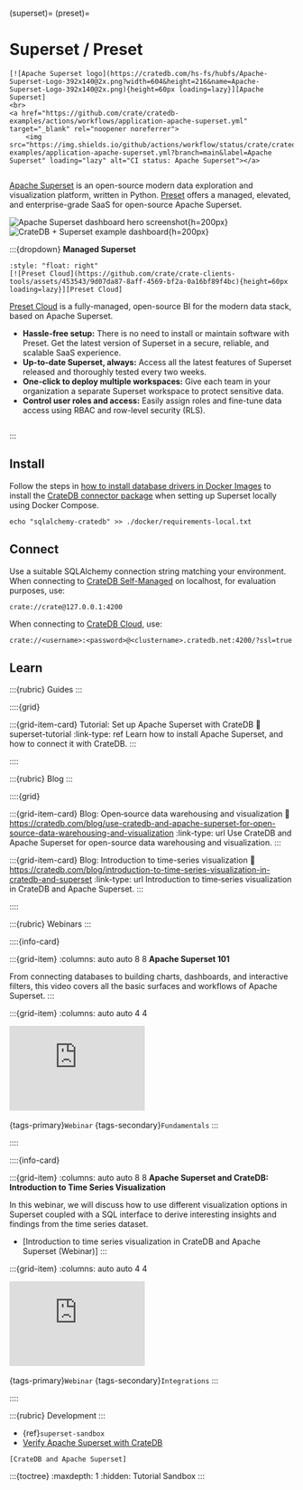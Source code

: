 (superset)=
(preset)=
# Superset / Preset

```{div} .float-right .text-right
[![Apache Superset logo](https://cratedb.com/hs-fs/hubfs/Apache-Superset-Logo-392x140@2x.png?width=604&height=216&name=Apache-Superset-Logo-392x140@2x.png){height=60px loading=lazy}][Apache Superset]
<br>
<a href="https://github.com/crate/cratedb-examples/actions/workflows/application-apache-superset.yml" target="_blank" rel="noopener noreferrer">
    <img src="https://img.shields.io/github/actions/workflow/status/crate/cratedb-examples/application-apache-superset.yml?branch=main&label=Apache Superset" loading="lazy" alt="CI status: Apache Superset"></a>
```
```{div} .clearfix
```

[Apache Superset] is an open-source modern data exploration and visualization
platform, written in Python.
[Preset] offers a managed, elevated, and enterprise-grade SaaS for open-source
Apache Superset.

![Apache Superset dashboard hero screenshot](https://superset.apache.org/img/hero-screenshot.jpg){h=200px}
![CrateDB + Superset example dashboard](https://github.com/crate/crate-clients-tools/assets/453543/0f8f7bd8-2e30-4aca-bcf3-61fbc81da855){h=200px}

:::{dropdown} **Managed Superset**
```{div}
:style: "float: right"
[![Preset Cloud](https://github.com/crate/crate-clients-tools/assets/453543/9d07da87-8aff-4569-bf2a-0a16bf89f4bc){height=60px loading=lazy}][Preset Cloud]
```

[Preset Cloud] is a fully-managed, open-source BI for the modern data stack,
based on Apache Superset.

- **Hassle-free setup:** There is no need to install or maintain software with Preset.
  Get the latest version of Superset in a secure, reliable, and scalable SaaS experience.
- **Up-to-date Superset, always:** Access all the latest features of Superset
  released and thoroughly tested every two weeks.
- **One-click to deploy multiple workspaces:** Give each team in your organization
  a separate Superset workspace to protect sensitive data.
- **Control user roles and access:** Easily assign roles and fine-tune data access
  using RBAC and row-level security (RLS).

```{div} .clearfix
```

:::


## Install

Follow the steps in [how to install database drivers in Docker Images] to install the
[CrateDB connector package] when setting up Superset locally using Docker Compose.
```shell
echo "sqlalchemy-cratedb" >> ./docker/requirements-local.txt
```


## Connect

Use a suitable SQLAlchemy connection string matching your environment.
When connecting to [CrateDB Self-Managed] on localhost,
for evaluation purposes, use:
```
crate://crate@127.0.0.1:4200
```

When connecting to [CrateDB Cloud], use:
```
crate://<username>:<password>@<clustername>.cratedb.net:4200/?ssl=true
```


## Learn

:::{rubric} Guides
:::

::::{grid}

:::{grid-item-card} Tutorial: Set up Apache Superset with CrateDB
:link: superset-tutorial
:link-type: ref
Learn how to install Apache Superset, and how to connect it with CrateDB.
:::

::::


:::{rubric} Blog
:::

::::{grid}

:::{grid-item-card} Blog: Open‑source data warehousing and visualization
:link: https://cratedb.com/blog/use-cratedb-and-apache-superset-for-open-source-data-warehousing-and-visualization
:link-type: url
Use CrateDB and Apache Superset for open-source data warehousing and visualization.
:::

:::{grid-item-card} Blog: Introduction to time-series visualization
:link: https://cratedb.com/blog/introduction-to-time-series-visualization-in-cratedb-and-superset
:link-type: url
Introduction to time‑series visualization in CrateDB and Apache Superset.
:::

::::


:::{rubric} Webinars
:::

::::{info-card}

:::{grid-item}
:columns: auto auto 8 8
**Apache Superset 101**

From connecting databases to building charts, dashboards, and interactive filters,
this video covers all the basic surfaces and workflows of Apache Superset.
:::

:::{grid-item}
:columns: auto auto 4 4

<iframe width="240" src="https://www.youtube-nocookie.com/embed/mAIH3hUoxEE" title="YouTube video player" frameborder="0" allow="accelerometer; autoplay; clipboard-write; encrypted-media; gyroscope; picture-in-picture; web-share" allowfullscreen></iframe>
&nbsp;

{tags-primary}`Webinar`
{tags-secondary}`Fundamentals`
:::

::::


::::{info-card}

:::{grid-item}
:columns: auto auto 8 8
**Apache Superset and CrateDB: Introduction to Time Series Visualization**

In this webinar, we will discuss how to use different visualization options in
Superset coupled with a SQL interface to derive interesting insights and findings
from the time series dataset.

- [Introduction to time series visualization in CrateDB and Apache Superset (Webinar)]
:::

:::{grid-item}
:columns: auto auto 4 4

<iframe width="240" src="https://www.youtube-nocookie.com/embed/21KXInqrdeg" title="YouTube video player" frameborder="0" allow="accelerometer; autoplay; clipboard-write; encrypted-media; gyroscope; picture-in-picture; web-share" allowfullscreen></iframe>
&nbsp;

{tags-primary}`Webinar`
{tags-secondary}`Integrations`
:::

::::


:::{rubric} Development
:::
- {ref}`superset-sandbox`
- [Verify Apache Superset with CrateDB]



```{seealso}
[CrateDB and Apache Superset]
```

:::{toctree}
:maxdepth: 1
:hidden:
Tutorial <tutorial>
Sandbox <sandbox>
:::


[Apache Superset]: https://superset.apache.org/
[CrateDB and Apache Superset]: https://cratedb.com/integrations/cratedb-and-apache-superset
[CrateDB Cloud]: https://cratedb.com/product/cloud
[CrateDB connector package]: https://superset.apache.org/docs/configuration/databases#cratedb
[CrateDB Self-Managed]: https://cratedb.com/product/self-managed
[how to install database drivers in Docker Images]: https://superset.apache.org/docs/configuration/databases#installing-drivers-in-docker-images
[Preset]: https://preset.io/
[Preset Cloud]: https://preset.io/product/
[Verify Apache Superset with CrateDB]: https://github.com/crate/cratedb-examples/tree/main/application/apache-superset
